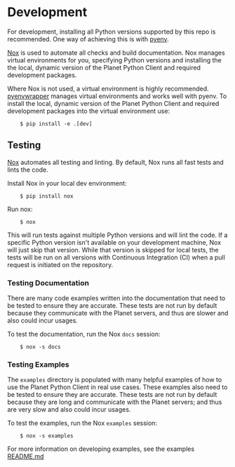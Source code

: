 # Development

For development, installing all Python versions supported by this repo is
recommended. One way of achieving this is with
[pyenv](https://github.com/pyenv/pyenv).

[Nox](https://nox.thea.codes/) is used to automate all checks and build
documentation. Nox manages virtual environments for you, specifying Python
versions and installing the the local, dynamic version of the Planet Python
Client and required development packages.

Where Nox is not used, a virtual environment is highly recommended.
[pyenvwrapper](https://github.com/pyenv/pyenv-virtualenv) manages virtual
environments and works well with pyenv. To install the local, dynamic version
of the Planet Python Client and required development packages into the virtual
environment use:

```console
    $ pip install -e .[dev]
```

## Testing

[Nox](https://nox.thea.codes/) automates all testing and linting. By default,
Nox runs all fast tests and lints the code.

Install Nox in your local dev environment:

```console
    $ pip install nox
```

Run nox:

```console
    $ nox
```

This will run tests against multiple Python versions and will lint the code.
If a specific Python version isn't available on your development machine,
Nox will just skip that version. While that version is skipped for local tests,
the tests will be run on all versions with Continuous Integration (CI) when a
pull request is initiated on the repository.

### Testing Documentation

There are many code examples written into the documentation that need to be
tested to ensure they are accurate. These tests are not run by default because
they communicate with the Planet servers, and thus are slower and also could
incur usages.

To test the documentation, run the Nox `docs` session:

```console
    $ nox -s docs
```

### Testing Examples

The `examples` directory is populated with many helpful examples of how to
use the Planet Python Client in real use cases. These examples also need to
be tested to ensure they are accurate. These tests are not run by default
because they are long and communicate with the Planet servers; and thus are
very slow and also could incur usages.

To test the examples, run the Nox `examples` session:

```console
    $ nox -s examples
```

For more information on developing examples, see the examples
[README.md](examples/README.md)
